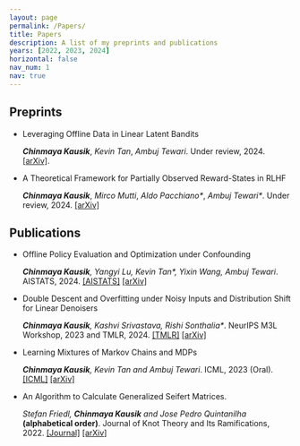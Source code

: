 ```yaml
---
layout: page
permalink: /Papers/
title: Papers
description: A list of my preprints and publications 
years: [2022, 2023, 2024]
horizontal: false
nav_num: 1
nav: true
---
```


## Preprints

* Leveraging Offline Data in Linear Latent Bandits

  ___Chinmaya Kausik___, _Kevin Tan_, _Ambuj Tewari_. Under review, 2024. [[arXiv]](https://arxiv.org/abs/2405.17324).

 * A Theoretical Framework for Partially Observed Reward-States in RLHF

   ___Chinmaya Kausik___, _Mirco Mutti_, _Aldo Pacchiano*_, _Ambuj Tewari*_. Under review, 2024. [[arXiv]](https://arxiv.org/abs/2402.03282)

## Publications

* Offline Policy Evaluation and Optimization under Confounding

  ___Chinmaya Kausik__*, Yangyi Lu*, Kevin Tan*, Yixin Wang, Ambuj Tewari_. AISTATS, 2024. [[AISTATS]](https://proceedings.mlr.press/v238/kausik24a.html) [[arXiv]](https://arxiv.org/abs/2211.16583) 

* Double Descent and Overfitting under Noisy Inputs and Distribution Shift for Linear Denoisers

  ___Chinmaya Kausik__*, Kashvi Srivastava*, Rishi Sonthalia*_. NeurIPS M3L Workshop, 2023 and TMLR, 2024. [[TMLR]](https://openreview.net/forum?id=HxfqTdLIRF) [[arXiv]](https://arxiv.org/abs/2305.17297) 

* Learning Mixtures of Markov Chains and MDPs

  ___Chinmaya Kausik__, Kevin Tan and Ambuj Tewari_. ICML, 2023 (Oral). [[ICML]](https://icml.cc/virtual/2023/oral/25515) [[arXiv]](https://arxiv.org/abs/2211.09403)

* An Algorithm to Calculate Generalized Seifert Matrices.

  _Stefan Friedl, __Chinmaya Kausik__ and Jose Pedro Quintanilha_ **(alphabetical order)**. Journal of Knot Theory and Its Ramifications, 2022. [[Journal]](https://doi.org/10.1142/S0218216522500687) [[arXiv]](https://arxiv.org/abs/2204.10004)

